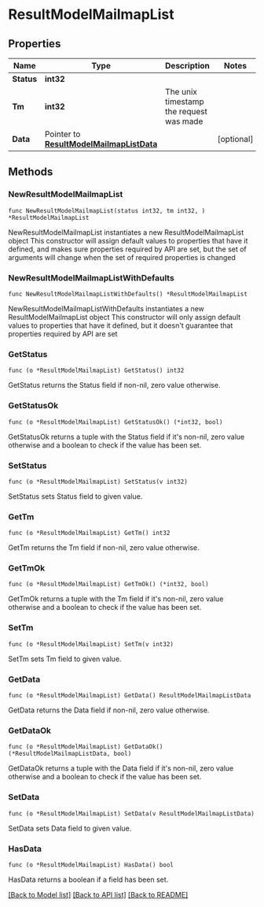 # ResultModelMailmapList

## Properties

Name | Type | Description | Notes
------------ | ------------- | ------------- | -------------
**Status** | **int32** |  | 
**Tm** | **int32** | The unix timestamp the request was made | 
**Data** | Pointer to [**ResultModelMailmapListData**](ResultModelMailmapListData.md) |  | [optional] 

## Methods

### NewResultModelMailmapList

`func NewResultModelMailmapList(status int32, tm int32, ) *ResultModelMailmapList`

NewResultModelMailmapList instantiates a new ResultModelMailmapList object
This constructor will assign default values to properties that have it defined,
and makes sure properties required by API are set, but the set of arguments
will change when the set of required properties is changed

### NewResultModelMailmapListWithDefaults

`func NewResultModelMailmapListWithDefaults() *ResultModelMailmapList`

NewResultModelMailmapListWithDefaults instantiates a new ResultModelMailmapList object
This constructor will only assign default values to properties that have it defined,
but it doesn't guarantee that properties required by API are set

### GetStatus

`func (o *ResultModelMailmapList) GetStatus() int32`

GetStatus returns the Status field if non-nil, zero value otherwise.

### GetStatusOk

`func (o *ResultModelMailmapList) GetStatusOk() (*int32, bool)`

GetStatusOk returns a tuple with the Status field if it's non-nil, zero value otherwise
and a boolean to check if the value has been set.

### SetStatus

`func (o *ResultModelMailmapList) SetStatus(v int32)`

SetStatus sets Status field to given value.


### GetTm

`func (o *ResultModelMailmapList) GetTm() int32`

GetTm returns the Tm field if non-nil, zero value otherwise.

### GetTmOk

`func (o *ResultModelMailmapList) GetTmOk() (*int32, bool)`

GetTmOk returns a tuple with the Tm field if it's non-nil, zero value otherwise
and a boolean to check if the value has been set.

### SetTm

`func (o *ResultModelMailmapList) SetTm(v int32)`

SetTm sets Tm field to given value.


### GetData

`func (o *ResultModelMailmapList) GetData() ResultModelMailmapListData`

GetData returns the Data field if non-nil, zero value otherwise.

### GetDataOk

`func (o *ResultModelMailmapList) GetDataOk() (*ResultModelMailmapListData, bool)`

GetDataOk returns a tuple with the Data field if it's non-nil, zero value otherwise
and a boolean to check if the value has been set.

### SetData

`func (o *ResultModelMailmapList) SetData(v ResultModelMailmapListData)`

SetData sets Data field to given value.

### HasData

`func (o *ResultModelMailmapList) HasData() bool`

HasData returns a boolean if a field has been set.


[[Back to Model list]](../README.md#documentation-for-models) [[Back to API list]](../README.md#documentation-for-api-endpoints) [[Back to README]](../README.md)


